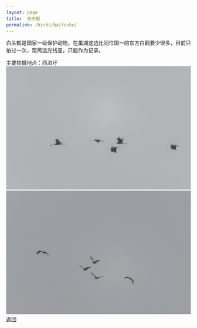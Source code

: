```yaml
---
layout: page
title: 	白头鹤
permalink: /birds/baitouhe/
---
```

白头鹤是国家一级保护动物，在巢湖这边比同位国一的东方白鹳要少很多，目前只拍过一次，距离远光线差，只能作为记录。

主要拍摄地点：西泊圩
![](../picture/白头鹤/0U9A3730-CR3_DxO_DeepPRIMEXD.jpg)
![](../picture/白头鹤/0U9A3733-CR3_DxO_DeepPRIMEXD.jpg)
[返回](../../)

